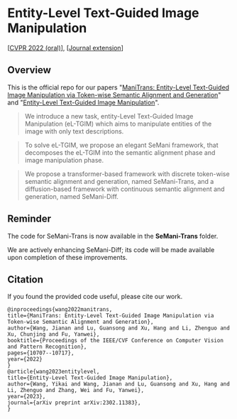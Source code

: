 # Entity-Level Text-Guided Image Manipulation

\[[CVPR 2022 (oral)](https://openaccess.thecvf.com/content/CVPR2022/papers/Wang_ManiTrans_Entity-Level_Text-Guided_Image_Manipulation_via_Token-Wise_Semantic_Alignment_and_CVPR_2022_paper.pdf)\], \[[Journal extension](https://arxiv.org/abs/2302.11383)\]

## Overview
This is the official repo for our papers "[ManiTrans: Entity-Level Text-Guided Image Manipulation via Token-wise Semantic Alignment and Generation](https://openaccess.thecvf.com/content/CVPR2022/papers/Wang_ManiTrans_Entity-Level_Text-Guided_Image_Manipulation_via_Token-Wise_Semantic_Alignment_and_CVPR_2022_paper.pdf)" and "[Entity-Level Text-Guided Image Manipulation]((https://arxiv.org/abs/2302.11383))".

> We introduce a new task, entity-Level Text-Guided Image Manipulation (eL-TGIM) which aims to manipulate entities of the image with only text descriptions.

> To solve eL-TGIM, we propose an elegant SeMani framework, that decomposes the eL-TGIM into the semantic alignment phase and image manipulation phase.

> We propose a transformer-based framework with discrete token-wise semantic alignment and generation, named SeMani-Trans, and a diffusion-based framework with continuous semantic alignment and generation, named SeMani-Diff.

## Reminder

The code for SeMani-Trans is now available in the **SeMani-Trans** folder. 

We are actively enhancing SeMani-Diff; its code will be made available upon completion of these improvements.



## Citation

If you found the provided code useful, please cite our work.

```
@inproceedings{wang2022manitrans,
title={ManiTrans: Entity-Level Text-Guided Image Manipulation via Token-wise Semantic Alignment and Generation},
author={Wang, Jianan and Lu, Guansong and Xu, Hang and Li, Zhenguo and Xu, Chunjing and Fu, Yanwei},
booktitle={Proceedings of the IEEE/CVF Conference on Computer Vision and Pattern Recognition},
pages={10707--10717},
year={2022}
}
@article{wang2023entitylevel,
title={Entity-Level Text-Guided Image Manipulation},
author={Wang, Yikai and Wang, Jianan and Lu, Guansong and Xu, Hang and Li, Zhenguo and Zhang, Wei and Fu, Yanwei},
year={2023},
journal={arXiv preprint arXiv:2302.11383},
}
```